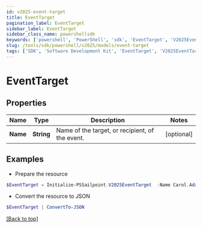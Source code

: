 ```yaml
---
id: v2025-event-target
title: EventTarget
pagination_label: EventTarget
sidebar_label: EventTarget
sidebar_class_name: powershellsdk
keywords: ['powershell', 'PowerShell', 'sdk', 'EventTarget', 'V2025EventTarget'] 
slug: /tools/sdk/powershell/v2025/models/event-target
tags: ['SDK', 'Software Development Kit', 'EventTarget', 'V2025EventTarget']
---
```



# EventTarget

## Properties

Name | Type | Description | Notes
------------ | ------------- | ------------- | -------------
**Name** | **String** | Name of the target, or recipient, of the event. | [optional] 

## Examples

- Prepare the resource
```powershell
$EventTarget = Initialize-PSSailpoint.V2025EventTarget  -Name Carol.Adams
```

- Convert the resource to JSON
```powershell
$EventTarget | ConvertTo-JSON
```


[[Back to top]](#) 

